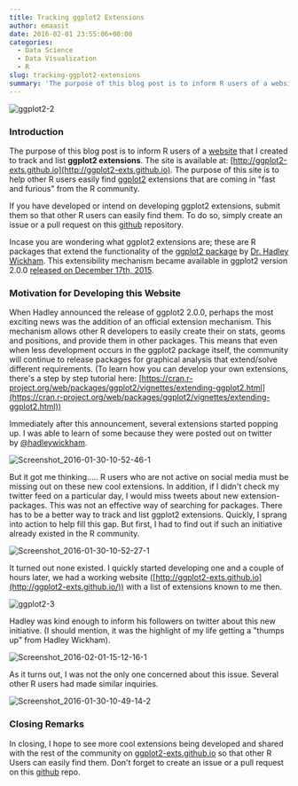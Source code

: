 ```yaml
---
title: Tracking ggplot2 Extensions
author: emaasit
date: 2016-02-01 23:55:06+00:00
categories:
  - Data Science
  - Data Visualization
  - R
slug: tracking-ggplot2-extensions
summary: 'The purpose of this blog post is to inform R users of a website that I created to track and list **ggplot2 extensions**. The site is available at: [http://ggplot2-exts.github.io](http://ggplot2-exts.github.io). The purpose of this site is to help other R users easily find ggplot2 extensions that are coming in "fast and furious" from the R community'
---
```


![ggplot2-2](/img/ggplot2-2.png)


### **Introduction**


The purpose of this blog post is to inform R users of a [website](http://ggplot2-exts.github.io/index.html) that I created to track and list **ggplot2 extensions**. The site is available at: [http://ggplot2-exts.github.io](http://ggplot2-exts.github.io). The purpose of this site is to help other R users easily find [ggplot2](http://ggplot2.org/) extensions that are coming in "fast and furious" from the R community.

If you have developed or intend on developing ggplot2 extensions, submit them so that other R users can easily find them. To do so, simply create an issue or a pull request on this [github](https://github.com/ggplot2-exts/ggplot2-exts.github.io/tree/dev) repository.

Incase you are wondering what ggplot2 extensions are; these are R packages that extend the functionality of the [ggplot2 package](http://ggplot2.org/) by [Dr. Hadley Wickham](http://had.co.nz/). This extensibility mechanism became available in ggplot2 version 2.0.0 [released on December 17th, 2015](http://blog.rstudio.org/2015/12/21/ggplot2-2-0-0/).


### **Motivation for Developing this Website**


When Hadley announced the release of ggplot2 2.0.0, perhaps the most exciting news was the addition of an official extension mechanism. This mechanism allows other R developers to easily create their on stats, geoms and positions, and provide them in other packages. This means that even when less development occurs in the ggplot2 package itself, the community will continue to release packages for graphical analysis that extend/solve different requirements. (To learn how you can develop your own extensions, there's a step by step tutorial here: [https://cran.r-project.org/web/packages/ggplot2/vignettes/extending-ggplot2.html](https://cran.r-project.org/web/packages/ggplot2/vignettes/extending-ggplot2.html))

Immediately after this announcement, several extensions started popping up. I was able to learn of some because they were posted out on twitter by [@hadleywickham](https://twitter.com/hadleywickham).

![Screenshot_2016-01-30-10-52-46-1](/img/screenshot_2016-01-30-10-52-46-1.png)

But it got me thinking..... R users who are not active on social media must be missing out on these new cool extensions. In addition, if I didn't check my twitter feed on a particular day, I would miss tweets about new extension-packages. This was not an effective way of searching for packages. There has to be a better way to track and list ggplot2 extensions. Quickly, I sprang into action to help fill this gap. But first, I had to find out if such an initiative already existed in the R community.

![Screenshot_2016-01-30-10-52-27-1](/img/screenshot_2016-01-30-10-52-27-1.png)

It turned out none existed. I quickly started developing one and a couple of hours later, we had a working website ([http://ggplot2-exts.github.io](http://ggplot2-exts.github.io/)) with a list of extensions known to me then.

![ggplot2-3](/img/ggplot2-3.png)

Hadley was kind enough to inform his followers on twitter about this new initiative. (I should mention, it was the highlight of my life getting a "thumps up" from Hadley Wickham).

![Screenshot_2016-02-01-15-12-16-1](/img/screenshot_2016-02-01-15-12-16-1.png)

As it turns out, I was not the only one concerned about this issue. Several other R users had made similar inquiries.

![Screenshot_2016-01-30-10-49-14-2](/img/screenshot_2016-01-30-10-49-14-2.png)


### **Closing Remarks**


In closing, I hope to see more cool extensions being developed and shared with the rest of the community on [ggplot2-exts.github.io](http://ggplot2-exts.github.io) so that other R Users can easily find them. Don't forget to create an issue or a pull request on this [github](https://github.com/ggplot2-exts/ggplot2-exts.github.io/tree/dev) repo.
